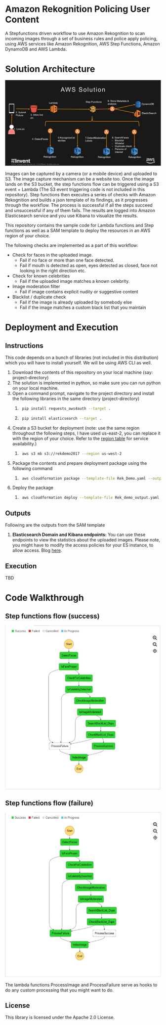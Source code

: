 # Amazon Rekognition Policing User Content

A Stepfunctions driven workflow to use Amazon Rekognition to scan incoming images through a set of business rules and police apply policing, using AWS services like Amazon Rekognition, AWS Step Functions, Amazon DynamoDB and AWS Lambda. 

# Solution Architecture

![Solution Architecture](images/Solution-Architecture.png)

Images can be captured by a camera (or a mobile device) and uploaded to S3. The image capture mechanism can be a website too. Once the image lands on the S3 bucket, the step functions flow can be triggered using a S3 event + Lambda (The S3 event triggering code is not included in this repository).
Step functions then executes a series of checks with Amazon Rekognition and builds a json template of its findings, as it progresses through the workflow. The process is successful if all the steps succeed and unsuccessful if any of them fails. The results are logged into Amazon Elasticsearch service and you use Kibana to visualize the results.

This repository contains the sample code for Lambda functions and Step functions as well as a SAM template to deploy the resources in an AWS region of your choice.

The following checks are implemented as a part of this workflow:
* Check for faces in the uploaded image. 
    * Fail if no face or more than one face detected.
    * Fail if mouth is detected as open, eyes detected as closed, face not looking in the right direction etc.
* Check for known celebrities
    * Fail if the uploaded image matches a known celebrity.
* Image moderation filter
    * Fail if image contains explicit nudity or suggestive content 
* Blacklist / duplicate check
    * Fail if the image is already uploaded by somebody else
    * Fail if the image matches a custom black list that you maintain

# Deployment and Execution

## Instructions
This code depends on a bunch of libraries (not included in this distribution) which you will have to install yourself. We will be using AWS CLI as well.

1. Download the contents of this repository on your local machine (say: project-directory)
2. The solution is implemented in python, so make sure you can run python on your local machine.
3. Open a command prompt, navigate to the project directory and install the following libraries in the same directory (project-directory)
    1. ```bash
        pip install requests_aws4auth --target .
        ```
    2. ``` bash
        pip install elasticsearch --target .
        ```
4. Create a S3 bucket for deployment (note: use the same region throughout the following steps, I have used us-east-2, you can replace it with the region of your choice. Refer to the [region table](https://aws.amazon.com/about-aws/global-infrastructure/regional-product-services/) for service availability.)
    1. ```bash
        aws s3 mb s3://rekdemo2017 --region us-west-2
        ```
5. Package the contents and prepare deployment package using the following command
    1. ```bash
        aws cloudformation package --template-file Rek_Demo.yaml --output-template-file Rek_demo_output.yaml --s3-bucket rekdemo2017 --region us-west-2
        ```
6. Deploy the package
    1. ```bash 
        aws cloudformation deploy --template-file Rek_demo_output.yaml --stack-name RekDemoStack --capabilities CAPABILITY_IAM --region us-west-2
        ```


## Outputs
Following are the outputs from the SAM template

1. **Elasticsearch Domain and Kibana endpoints:** You can use these endpoints to view the statistics about the uploaded images. Please note, you might have to modify the access policies for your ES instance, to allow access. Blog [here](https://aws.amazon.com/blogs/database/set-access-control-for-amazon-elasticsearch-service/).

## Execution
 TBD

# Code Walkthrough

## Step functions flow (success)

![Step Functions flow](images/StepFunctions.png)

## Step functions flow (failure)

![Step Functions flow](images/StepFunctions_Failure.png)

The lambda functions ProcessImage and ProcessFailure serve as hooks to do any custom processing that you might want to do.

## License

This library is licensed under the Apache 2.0 License. 
